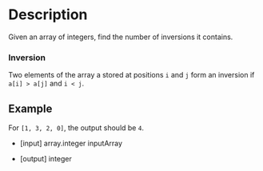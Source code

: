 # Description

Given an array of integers, find the number of inversions it contains.

### Inversion

Two elements of the array a stored at positions `i` and `j` form an inversion if `a[i] > a[j]` and `i < j`.

## Example

For `[1, 3, 2, 0]`, the output should be `4`.

-   [input] array.integer inputArray

-   [output] integer
